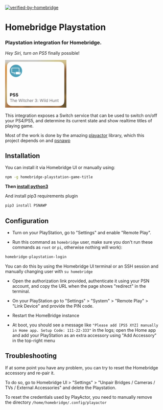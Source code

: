 [![verified-by-homebridge](https://badgen.net/badge/homebridge/verified/purple)](https://github.com/homebridge/homebridge/wiki/Verified-Plugins)
# Homebridge Playstation

### Playstation integration for Homebridge.

_Hey Siri, turn on PS5_ finally possible!

<img src="https://github.com/NikDevx/homebridge-playstation/blob/master/PS5%20title%20change.gif?raw=true" width="200">

This integration exposes a Switch service that can be used to switch on/off your PS4/PS5, and determine its current state and show realtime titles of playing game. 

Most of the work is done by the amazing [playactor](https://github.com/dhleong/playactor) library, which this project depends on and [psnawp](https://github.com/isFakeAccount/psnawp)
## Installation

You can install it via Homebridge UI or manually using:
```bash
npm -g homebridge-playstation-game-title
```

**Then <a target="_blank" href="https://www.python.org/downloads/">install python3</a>**

And install pip3 requirements plugin
```bash
pip3 install PSNAWP
```

## Configuration

- Turn on your PlayStation, go to "Settings" and enable "Remote Play".

- Run this command as `homebridge` user, make sure you don't run these commands as `root` or `pi`, otherwise nothing will work):

```bash
homebridge-playstation-login
```

You can do this by using the Homebridge UI terminal or an SSH session and manually changing user with `su homebridge`

- Open the authorization link provided, authenticate it using your PSN account, and copy the URL when the page shows "redirect" in the terminal.

- On your PlayStation go to "Settings" > "System" > "Remote Play" > "Link Device" and provide the PIN code.

- Restart the HomeBridge instance

- At boot, you should see a message like `"Please add [PS5 XYZ] manually in Home app. Setup Code: 111-22-333"` in the  logs; open the Home app and add your PlayStation as an extra accessory using "Add Accessory" in the top-right menu

## Troubleshooting

If at some point you have any problem, you can try to reset the Homebridge accessory and re-pair it.

To do so, go to Homebridge UI > "Settings" > "Unpair Bridges / Cameras / TVs / External Accessories" and delete the Playstation.

To reset the credentials used by PlayActor, you need to manually remove the directory `/home/homebridge/.config/playactor`